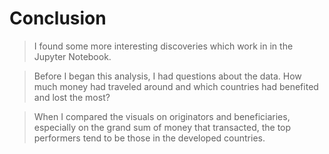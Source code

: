 # Conclusion
> I found some more interesting discoveries which work in in the Jupyter Notebook.

> Before I began this analysis, I had questions about the data. How much money had traveled around and which countries had benefited and lost the most? 

> When I compared the visuals on originators and beneficiaries, especially on the grand sum of money that transacted, the top performers tend to be those in the developed countries.
